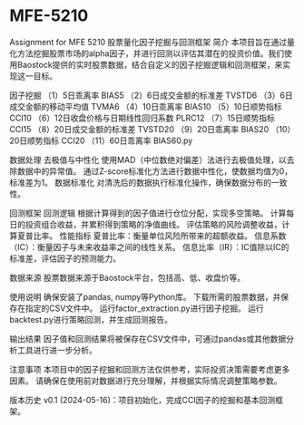 # MFE-5210
Assignment for MFE 5210
股票量化因子挖掘与回测框架
简介
本项目旨在通过量化方法挖掘股票市场的alpha因子，并进行回测以评估其潜在的投资价值。我们使用Baostock提供的实时股票数据，结合自定义的因子挖掘逻辑和回测框架，来实现这一目标。

因子挖掘
（1）5日乖离率 BIAS5
（2）6日成交金额的标准差 TVSTD6
（3）6日成交金额的移动平均值 TVMA6
（4）10日乖离率 BIAS10
（5）10日顺势指标 CCI10
（6）12日收盘价格与日期线性回归系数 PLRC12
（7）15日顺势指标 CCI15
（8）20日成交金额的标准差 TVSTD20
（9）20日乖离率 BIAS20
（10）20日顺势指标 CCI20
（11）60日乖离率 BIAS60.py

数据处理
去极值与中性化
使用MAD（中位数绝对偏差）法进行去极值处理，以去除数据中的异常值。
通过Z-score标准化方法进行数据中性化，使数据均值为0，标准差为1。
数据标准化
对清洗后的数据执行标准化操作，确保数据分布的一致性。

回测框架
回测逻辑
根据计算得到的因子值进行仓位分配，实现多空策略。
计算每日的投资组合收益，并累积得到策略的净值曲线。
评估策略的风险调整收益，计算夏普比率。
性能指标
夏普比率：衡量单位风险所带来的超额收益。
信息系数（IC）：衡量因子与未来收益率之间的线性关系。
信息比率（IR）：IC值除以IC的标准差，评估因子的预测能力。

数据来源
股票数据来源于Baostock平台，包括高、低、收盘价等。

使用说明
确保安装了pandas, numpy等Python库。
下载所需的股票数据，并保存在指定的CSV文件中。
运行factor_extraction.py进行因子挖掘。
运行backtest.py进行策略回测，并生成回测报告。

输出结果
因子值和回测结果将被保存在CSV文件中，可通过pandas或其他数据分析工具进行进一步分析。

注意事项
本项目中的因子挖掘和回测方法仅供参考，实际投资决策需要考虑更多因素。
请确保在使用前对数据进行充分理解，并根据实际情况调整策略参数。

版本历史
v0.1 (2024-05-16)：项目初始化，完成CCI因子的挖掘和基本回测框架。
